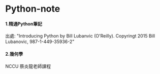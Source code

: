 # Python-note
#### 1.精通Python筆記
出處: "Introducing Python by Bill Lubanvic (O'Reilly). Copyringt 2015 Bill Lubanovic, 987-1-449-35936-2"
#### 2.幾何學
NCCU 蔡炎龍老師課程
